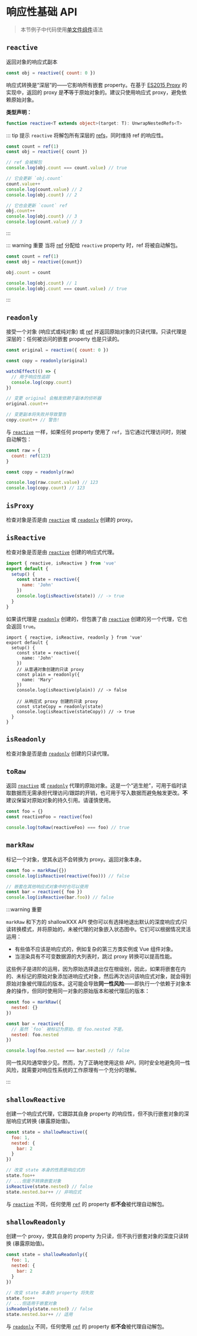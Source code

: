 # 响应性基础 API

> 本节例子中代码使用[单文件组件](../guide/single-file-component.html)语法

## `reactive`

返回对象的响应式副本

```js
const obj = reactive({ count: 0 })
```

响应式转换是“深层”的——它影响所有嵌套 property。在基于 [ES2015 Proxy](https://developer.mozilla.org/zh-CN/docs/Web/JavaScript/Reference/Global_Objects/Proxy) 的实现中，返回的 proxy 是**不**等于原始对象的。建议只使用响应式 proxy，避免依赖原始对象。

**类型声明：**

```ts
function reactive<T extends object>(target: T): UnwrapNestedRefs<T>
```

::: tip 提示
`reactive` 将解包所有深层的 [refs](./refs-api.html#ref)，同时维持 ref 的响应性。

```ts
const count = ref(1)
const obj = reactive({ count })

// ref 会被解包
console.log(obj.count === count.value) // true

// 它会更新 `obj.count`
count.value++
console.log(count.value) // 2
console.log(obj.count) // 2

// 它也会更新 `count` ref
obj.count++
console.log(obj.count) // 3
console.log(count.value) // 3
```

:::

::: warning 重要
当将 [ref](./refs-api.html#ref) 分配给 `reactive` property 时，ref 将被自动解包。

```ts
const count = ref(1)
const obj = reactive({count})

obj.count = count

console.log(obj.count) // 1
console.log(obj.count === count.value) // true
```

:::

## `readonly`

接受一个对象 (响应式或纯对象) 或 [ref](./refs-api.html#ref) 并返回原始对象的只读代理。只读代理是深层的：任何被访问的嵌套 property 也是只读的。

```js
const original = reactive({ count: 0 })

const copy = readonly(original)

watchEffect(() => {
  // 用于响应性追踪
  console.log(copy.count)
})

// 变更 original 会触发依赖于副本的侦听器
original.count++

// 变更副本将失败并导致警告
copy.count++ // 警告!
```

与 [`reactive`](#reactive) 一样，如果任何 property 使用了 `ref`，当它通过代理访问时，则被自动解包：

```js
const raw = {
  count: ref(123)
}

const copy = readonly(raw)

console.log(raw.count.value) // 123
console.log(copy.count) // 123
```

## `isProxy`

检查对象是否是由 [`reactive`](#reactive) 或 [`readonly`](#readonly) 创建的 proxy。

## `isReactive`

检查对象是否是由 [`reactive`](#reactive) 创建的响应式代理。

```js
import { reactive, isReactive } from 'vue'
export default {
  setup() {
    const state = reactive({
      name: 'John'
    })
    console.log(isReactive(state)) // -> true
  }
}
```

如果该代理是 [`readonly`](#readonly) 创建的，但包裹了由 [`reactive`](#reactive) 创建的另一个代理，它也会返回 `true`。

```js{7-15}
import { reactive, isReactive, readonly } from 'vue'
export default {
  setup() {
    const state = reactive({
      name: 'John'
    })
    // 从普通对象创建的只读 proxy
    const plain = readonly({
      name: 'Mary'
    })
    console.log(isReactive(plain)) // -> false

    // 从响应式 proxy 创建的只读 proxy
    const stateCopy = readonly(state)
    console.log(isReactive(stateCopy)) // -> true
  }
}
```

## `isReadonly`

检查对象是否是由 [`readonly`](#readonly) 创建的只读代理。

## `toRaw`

返回 [`reactive`](#reactive) 或 [`readonly`](#readonly) 代理的原始对象。这是一个“逃生舱”，可用于临时读取数据而无需承担代理访问/跟踪的开销，也可用于写入数据而避免触发更改。**不**建议保留对原始对象的持久引用。请谨慎使用。

```js
const foo = {}
const reactiveFoo = reactive(foo)

console.log(toRaw(reactiveFoo) === foo) // true
```

## `markRaw`

标记一个对象，使其永远不会转换为 proxy。返回对象本身。

```js
const foo = markRaw({})
console.log(isReactive(reactive(foo))) // false

// 嵌套在其他响应式对象中时也可以使用
const bar = reactive({ foo })
console.log(isReactive(bar.foo)) // false
```

:::warning 重要

`markRaw` 和下方的 shallowXXX API 使你可以有选择地退出默认的深度响应式/只读转换模式，并将原始的，未被代理的对象嵌入状态图中。它们可以根据情况灵活运用：

- 有些值不应该是响应式的，例如复杂的第三方类实例或 Vue 组件对象。
- 当渲染具有不可变数据源的大列表时，跳过 proxy 转换可以提高性能。

这些例子是进阶的运用，因为原始选择退出仅在根级别，因此，如果将嵌套在内的、未标记的原始对象添加进响应式对象，然后再次访问该响应式对象，就会得到原始对象被代理后的版本。这可能会导致**同一性风险**——即执行一个依赖于对象本身的操作，但同时使用同一对象的原始版本和被代理后的版本：

```js
const foo = markRaw({
  nested: {}
})

const bar = reactive({
  // 虽然 `foo` 被标记为原始，但 foo.nested 不是。
  nested: foo.nested
})

console.log(foo.nested === bar.nested) // false
```

同一性风险通常很少见。然而，为了正确地使用这些 API，同时安全地避免同一性风险，就需要对响应性系统的工作原理有一个充分的理解。

:::

## `shallowReactive`

创建一个响应式代理，它跟踪其自身 property 的响应性，但不执行嵌套对象的深层响应式转换 (暴露原始值)。

```js
const state = shallowReactive({
  foo: 1,
  nested: {
    bar: 2
  }
})

// 改变 state 本身的性质是响应式的
state.foo++
// ...但是不转换嵌套对象
isReactive(state.nested) // false
state.nested.bar++ // 非响应式
```

与 [`reactive`](#reactive) 不同，任何使用 [`ref`](/api/refs-api.html#ref) 的 property 都**不会**被代理自动解包。

## `shallowReadonly`

创建一个 proxy，使其自身的 property 为只读，但不执行嵌套对象的深度只读转换 (暴露原始值)。

```js
const state = shallowReadonly({
  foo: 1,
  nested: {
    bar: 2
  }
})

// 改变 state 本身的 property 将失败
state.foo++
// ...但适用于嵌套对象
isReadonly(state.nested) // false
state.nested.bar++ // 适用
```
与 [`readonly`](#readonly) 不同，任何使用 [`ref`](/api/refs-api.html#ref) 的 property 都**不会**被代理自动解包。
